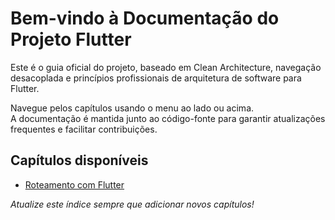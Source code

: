 # Bem-vindo à Documentação do Projeto Flutter

Este é o guia oficial do projeto, baseado em Clean Architecture, navegação desacoplada e princípios profissionais de arquitetura de software para Flutter.

Navegue pelos capítulos usando o menu ao lado ou acima.  
A documentação é mantida junto ao código-fonte para garantir atualizações frequentes e facilitar contribuições.

## Capítulos disponíveis

- [Roteamento com Flutter](roteamento.md)

_Atualize este índice sempre que adicionar novos capítulos!_
